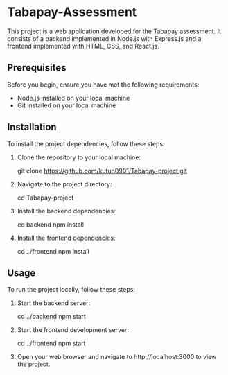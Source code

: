 # Tabapay-Assessment

This project is a web application developed for the Tabapay assessment. It consists of a backend implemented in Node.js with Express.js and a frontend implemented with HTML, CSS, and React.js.

## Prerequisites

Before you begin, ensure you have met the following requirements:

- Node.js installed on your local machine
- Git installed on your local machine

## Installation

To install the project dependencies, follow these steps:

1. Clone the repository to your local machine:

   git clone https://github.com/kutun0901/Tabapay-project.git

2. Navigate to the project directory:

   cd Tabapay-project

3. Install the backend dependencies:

   cd backend
   npm install

4. Install the frontend dependencies:

   cd ../frontend
   npm install

## Usage

To run the project locally, follow these steps:

1. Start the backend server:

   cd ../backend
   npm start

2. Start the frontend development server:

   cd ../frontend
   npm start

3. Open your web browser and navigate to http://localhost:3000 to view the project.
